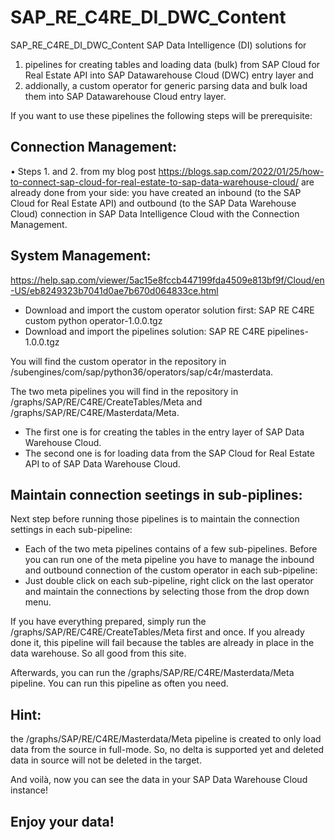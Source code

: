 # SAP_RE_C4RE_DI_DWC_Content
SAP_RE_C4RE_DI_DWC_Content SAP Data Intelligence (DI) solutions for
1. pipelines for creating tables and loading data (bulk) from SAP Cloud for Real Estate API into SAP Datawarehouse Cloud (DWC) entry layer and
2. addionally, a custom operator for generic parsing data and bulk load them into SAP Datawarehouse Cloud entry layer.

If you want to use these pipelines the following steps will be prerequisite:

## Connection Management:

•	Steps 1. and 2. from my blog post https://blogs.sap.com/2022/01/25/how-to-connect-sap-cloud-for-real-estate-to-sap-data-warehouse-cloud/ are already done from your side: you have created an inbound (to the SAP Cloud for Real Estate API) and outbound (to the SAP Data Warehouse Cloud) connection in SAP Data Intelligence Cloud with the Connection Management.

## System Management: 
https://help.sap.com/viewer/5ac15e8fccb447199fda4509e813bf9f/Cloud/en-US/eb8249323b7041d0ae7b670d064833ce.html

- Download and import the custom operator solution first: SAP RE C4RE custom python operator-1.0.0.tgz
- Download and import the pipelines solution: SAP RE C4RE pipelines-1.0.0.tgz

You will find the custom operator in the repository in /subengines/com/sap/python36/operators/sap/c4r/masterdata.

The two meta pipelines you will find in the repository in /graphs/SAP/RE/C4RE/CreateTables/Meta and /graphs/SAP/RE/C4RE/Masterdata/Meta.

- The first one is for creating the tables in the entry layer of SAP Data Warehouse Cloud.
- The second one is for loading data from the SAP Cloud for Real Estate API to of SAP Data Warehouse Cloud.

## Maintain connection seetings in sub-piplines:
Next step before running those pipelines is to maintain the connection settings in each sub-pipeline:
- Each of the two meta pipelines contains of a few sub-pipelines. Before you can run one of the meta pipeline you have to manage the inbound and outbound connection of the custom operator in each sub-pipeline:
- Just double click on each sub-pipeline, right click on the last operator and maintain the connections by selecting those from the drop down menu.

If you have everything prepared, simply run the /graphs/SAP/RE/C4RE/CreateTables/Meta first and once. If you already done it, this pipeline will fail because the tables are already in place in the data warehouse. So all good from this site.

Afterwards, you can run the /graphs/SAP/RE/C4RE/Masterdata/Meta pipeline. You can run this pipeline as often you need.

## Hint: 
the /graphs/SAP/RE/C4RE/Masterdata/Meta pipeline is created to only load data from the source in full-mode. So, no delta is supported yet and deleted data in source will not be deleted in the target.

And voilà, now you can see the data in your SAP Data Warehouse Cloud instance!

## Enjoy your data!

